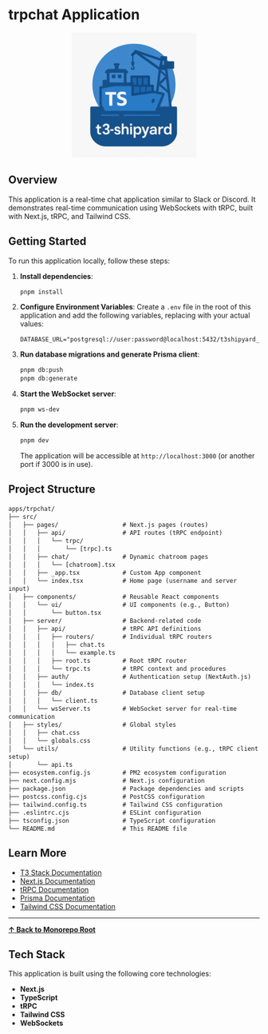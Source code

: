 # trpchat Application

<p align="center">
  <img src="../../t3-shipyard-image.png" alt="t3-shipyard logo" width="250"/>
</p>

## Overview

This application is a real-time chat application similar to Slack or Discord. It demonstrates real-time communication using WebSockets with tRPC, built with Next.js, tRPC, and Tailwind CSS.

## Getting Started

To run this application locally, follow these steps:

1. **Install dependencies**:

   ```bash
   pnpm install
   ```

2. **Configure Environment Variables**: Create a `.env` file in the root of this application and add the following variables, replacing with your actual values:

   ```
   DATABASE_URL="postgresql://user:password@localhost:5432/t3shipyard_trpchat"
   ```

3. **Run database migrations and generate Prisma client**:

   ```bash
   pnpm db:push
   pnpm db:generate
   ```

4. **Start the WebSocket server**:

   ```bash
   pnpm ws-dev
   ```

5. **Run the development server**:

   ```bash
   pnpm dev
   ```

   The application will be accessible at `http://localhost:3000` (or another port if 3000 is in use).

## Project Structure

```
apps/trpchat/
├── src/
│   ├── pages/                  # Next.js pages (routes)
│   │   ├── api/                # API routes (tRPC endpoint)
│   │   │   └── trpc/
│   │   │       └── [trpc].ts
│   │   ├── chat/               # Dynamic chatroom pages
│   │   │   └── [chatroom].tsx
│   │   ├── _app.tsx            # Custom App component
│   │   └── index.tsx           # Home page (username and server input)
│   ├── components/             # Reusable React components
│   │   └── ui/                 # UI components (e.g., Button)
│   │       └── button.tsx
│   ├── server/                 # Backend-related code
│   │   ├── api/                # tRPC API definitions
│   │   │   ├── routers/        # Individual tRPC routers
│   │   │   │   ├── chat.ts
│   │   │   │   └── example.ts
│   │   │   ├── root.ts         # Root tRPC router
│   │   │   └── trpc.ts         # tRPC context and procedures
│   │   ├── auth/               # Authentication setup (NextAuth.js)
│   │   │   └── index.ts
│   │   ├── db/                 # Database client setup
│   │   │   └── client.ts
│   │   └── wsServer.ts         # WebSocket server for real-time communication
│   ├── styles/                 # Global styles
│   │   ├── chat.css
│   │   └── globals.css
│   └── utils/                  # Utility functions (e.g., tRPC client setup)
│       └── api.ts
├── ecosystem.config.js         # PM2 ecosystem configuration
├── next.config.mjs             # Next.js configuration
├── package.json                # Package dependencies and scripts
├── postcss.config.cjs          # PostCSS configuration
├── tailwind.config.ts          # Tailwind CSS configuration
├── .eslintrc.cjs               # ESLint configuration
├── tsconfig.json               # TypeScript configuration
└── README.md                   # This README file
```

## Learn More

- [T3 Stack Documentation](https://create.t3.gg/)
- [Next.js Documentation](https://nextjs.org/docs)
- [tRPC Documentation](https://trpc.io/docs)
- [Prisma Documentation](https://www.prisma.io/docs)
- [Tailwind CSS Documentation](https://tailwindcss.com/docs)

---

**[&#8593; Back to Monorepo Root](https://github.com/dunamismax/t3-shipyard?tab=readme-ov-file#projects-overview)**

## Tech Stack

This application is built using the following core technologies:

- **Next.js**
- **TypeScript**
- **tRPC**
- **Tailwind CSS**
- **WebSockets**
